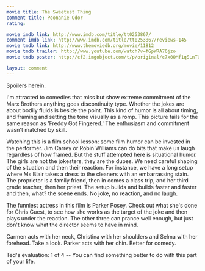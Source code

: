 ```yaml
---
movie title: The Sweetest Thing
comment title: Poonanie Odor
rating: 

movie imdb link: http://www.imdb.com/title/tt0253867/
comment imdb link: http://www.imdb.com/title/tt0253867/reviews-145
movie tmdb link: http://www.themoviedb.org/movie/11812
movie tmdb trailer: http://www.youtube.com/watch?v=fGpWRA76jzo
movie tmdb poster: http://cf2.imgobject.com/t/p/original/c7x0OMf1qSLnTUWBj8hBcDvW9cy.jpg

layout: comment
---
```


Spoilers herein.

I'm attracted to comedies that miss but show extreme commitment of the Marx Brothers anything goes discontinuity type. Whether the jokes are about bodily fluids is beside the point. This kind of humor is all about timing, and framing and setting the tone visually as a romp. This picture fails for the same reason as 'Freddy Got Fingered.' The enthusiasm and commitment wasn't matched by skill.

Watching this is a film school lesson: some film humor can be invested in the performer. Jim Carrey or Robin Williams can do bits that make us laugh regardless of how framed. But the stuff attempted here is situational humor. The girls are not the jokesters, they are the dupes. We need careful shaping of the situation and then their reaction. For instance, we have a long setup where Ms Blair takes a dress to the cleaners with an embarrassing stain. The proprietor is a family friend, then in comes a class trip, and her third grade teacher, then her priest. The setup builds and builds faster and faster and then, what? the scene ends. No joke, no reaction, and no laugh.

The funniest actress in this film is Parker Posey. Check out what she's done for Chris Guest, to see how she works as the target of the joke and then plays under the reaction. The other three can prance well enough, but just don't know what the director seems to have in mind. 

Carmen acts with her neck, Christina with her shoulders and Selma with her forehead. Take a look. Parker acts with her chin. Better for comedy.

Ted's evaluation: 1 of 4 -- You can find something better to do with this part of your life.